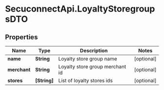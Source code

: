 # SecuconnectApi.LoyaltyStoregroupsDTO

## Properties
Name | Type | Description | Notes
------------ | ------------- | ------------- | -------------
**name** | **String** | Loyalty store group name | [optional] 
**merchant** | **String** | Loyalty store group merchant id | [optional] 
**stores** | **[String]** | List of loyalty stores ids | [optional] 


